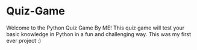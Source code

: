 # Quiz-Game
Welcome to the Python Quiz Game By ME! This quiz game will test your basic knowledge in Python in a fun and challenging way. This was my first ever project :)

